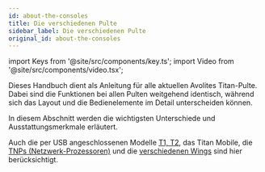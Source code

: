 ```yaml
---
id: about-the-consoles
title: Die verschiedenen Pulte
sidebar_label: Die verschiedenen Pulte
original_id: about-the-consoles
---
```


import Keys from '@site/src/components/key.ts';
import Video from '@site/src/components/video.tsx';

Dieses Handbuch dient als Anleitung für alle aktuellen Avolites
Titan-Pulte. Dabei sind die Funktionen bei allen Pulten weitgehend
identisch, während sich das Layout und die Bedienelemente im Detail
unterscheiden können.

In diesem Abschnitt werden die wichtigsten Unterschiede und
Ausstattungsmerkmale erläutert.

Auch die per USB angeschlossenen Modelle [T1, T2](about-the-consoles/t1-and-t2.md), 
das Titan Mobile, die [TNPs (Netzwerk-Prozessoren)](about-the-consoles/tnp.md) und die 
[verschiedenen Wings](about-the-consoles/fader-wings.md) sind hier berücksichtigt.


